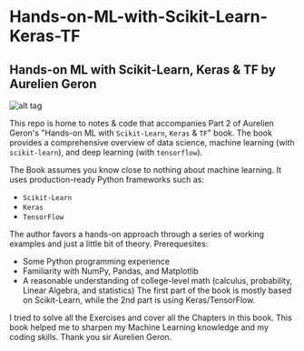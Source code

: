# Hands-on-ML-with-Scikit-Learn-Keras-TF
## Hands-on ML with Scikit-Learn, Keras & TF by Aurelien Geron
![alt tag](https://github.com/Akramz/Hands-on-Machine-Learning-with-Scikit-Learn-Keras-and-TensorFlow/blob/master/static/imgs/book_cover.png)

This repo is home to notes & code that accompanies Part 2 of Aurelien Geron's "Hands-on ML with `Scikit-Learn`, `Keras` & `TF`" book. The book provides a comprehensive overview of data science, machine learning (with `scikit-learn`), and deep learning (with `tensorflow`).

The Book assumes you know close to nothing about machine learning. It uses production-ready Python frameworks such as:
* `Scikit-Learn`
* `Keras`
* `TensorFlow`

The author favors a hands-on approach through a series of working examples and just a little bit of theory. Prerequesites:

* Some Python programming experience
* Familiarity with NumPy, Pandas, and Matplotlib
* A reasonable understanding of college-level math (calculus, probability, Linear Algebra, and statistics)
The first part of the book is mostly based on Scikit-Learn, while the 2nd part is using Keras/TensorFlow.

I tried to solve all the Exercises and cover all the Chapters in this book. This book helped me to sharpen my Machine Learning knowledge and my coding skills. Thank you sir Aurelien Geron.
